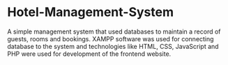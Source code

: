 # Hotel-Management-System
A simple management system that used databases to maintain a record of guests, rooms and bookings. XAMPP software was used for connecting database to the system and technologies like HTML, CSS, JavaScript and PHP were used for development of the frontend website.

 


 


 


 